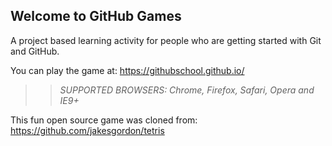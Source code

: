 ## Welcome to GitHub Games

A project based learning activity for people who are getting started with Git and GitHub.

You can play the game at: https://githubschool.github.io/

>> _*SUPPORTED BROWSERS*: Chrome, Firefox, Safari, Opera and IE9+_

This fun open source game was cloned from: https://github.com/jakesgordon/tetris
